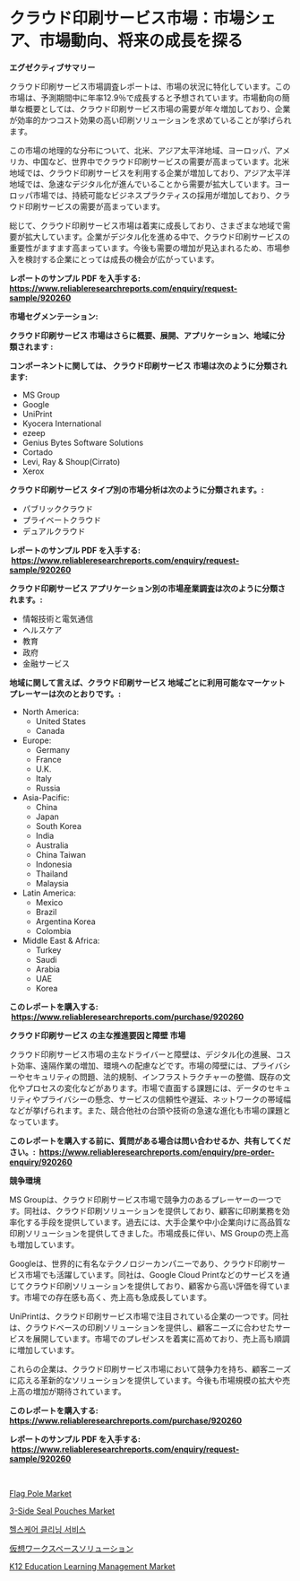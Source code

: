 <p><h1>クラウド印刷サービス市場：市場シェア、市場動向、将来の成長を探る</h1></p><p><strong>エグゼクティブサマリー</strong></p>
<p><p>クラウド印刷サービス市場調査レポートは、市場の状況に特化しています。この市場は、予測期間中に年率12.9％で成長すると予想されています。市場動向の簡単な概要としては、クラウド印刷サービス市場の需要が年々増加しており、企業が効率的かつコスト効果の高い印刷ソリューションを求めていることが挙げられます。</p><p>この市場の地理的な分布について、北米、アジア太平洋地域、ヨーロッパ、アメリカ、中国など、世界中でクラウド印刷サービスの需要が高まっています。北米地域では、クラウド印刷サービスを利用する企業が増加しており、アジア太平洋地域では、急速なデジタル化が進んでいることから需要が拡大しています。ヨーロッパ市場では、持続可能なビジネスプラクティスの採用が増加しており、クラウド印刷サービスの需要が高まっています。</p><p>総じて、クラウド印刷サービス市場は着実に成長しており、さまざまな地域で需要が拡大しています。企業がデジタル化を進める中で、クラウド印刷サービスの重要性がますます高まっています。今後も需要の増加が見込まれるため、市場参入を検討する企業にとっては成長の機会が広がっています。</p></p>
<p><strong>レポートのサンプル PDF を入手する: <a href="https://www.reliableresearchreports.com/enquiry/request-sample/920260">https://www.reliableresearchreports.com/enquiry/request-sample/920260</a></strong></p>
<p><strong>市場セグメンテーション:</strong></p>
<p><strong> クラウド印刷サービス 市場はさらに概要、展開、アプリケーション、地域に分類されます :</strong></p>
<p><strong>コンポーネントに関しては、 クラウド印刷サービス 市場は次のように分類されます: &nbsp;</strong></p>
<p><ul><li>MS Group</li><li>Google</li><li>UniPrint</li><li>Kyocera International</li><li>ezeep</li><li>Genius Bytes Software Solutions</li><li>Cortado</li><li>Levi, Ray & Shoup(Cirrato)</li><li>Xerox</li></ul></p>
<p><strong> クラウド印刷サービス タイプ別の市場分析は次のように分類されます。:</strong></p>
<p><ul><li>パブリッククラウド</li><li>プライベートクラウド</li><li>デュアルクラウド</li></ul></p>
<p><strong>レポートのサンプル PDF を入手する: &nbsp;<a href="https://www.reliableresearchreports.com/enquiry/request-sample/920260">https://www.reliableresearchreports.com/enquiry/request-sample/920260</a></strong></p>
<p><strong> クラウド印刷サービス アプリケーション別の市場産業調査は次のように分類されます。:</strong></p>
<p><ul><li>情報技術と電気通信</li><li>ヘルスケア</li><li>教育</li><li>政府</li><li>金融サービス</li></ul></p>
<p><strong>地域に関して言えば、クラウド印刷サービス 地域ごとに利用可能なマーケットプレーヤーは次のとおりです。:</strong></p>
<p><ul>
    <li>
        North America:
        <ul>
            <li>United States</li>
            <li>Canada</li>
        </ul>
    </li>
    <li>
        Europe:
        <ul>
            <li>Germany</li>
            <li>France</li>
            <li>U.K.</li>
            <li>Italy</li>
            <li>Russia</li>
        </ul>
    </li>
    <li>
        Asia-Pacific:
        <ul>
            <li>China</li>
            <li>Japan</li>
            <li>South Korea</li>
            <li>India</li>
            <li>Australia</li>
            <li>China Taiwan</li>
            <li>Indonesia</li>
            <li>Thailand</li>
            <li>Malaysia</li>
        </ul>
    </li>
    <li>
        Latin America:
        <ul>
            <li>Mexico</li>
            <li>Brazil</li>
            <li>Argentina Korea</li>
            <li>Colombia</li>
        </ul>
    </li>
    <li>
        Middle East & Africa:
        <ul>
            <li>Turkey</li>
            <li>Saudi</li>
            <li>Arabia</li>
            <li>UAE</li>
            <li>Korea</li>
        </ul>
    </li>
    </ul></p>
<p><strong>このレポートを購入する: &nbsp;<a href="https://www.reliableresearchreports.com/purchase/920260">https://www.reliableresearchreports.com/purchase/920260</a></strong></p>
<p><strong>クラウド印刷サービス の主な推進要因と障壁 市場</strong></p>
<p><p>クラウド印刷サービス市場の主なドライバーと障壁は、デジタル化の進展、コスト効率、遠隔作業の増加、環境への配慮などです。市場の障壁には、プライバシーやセキュリティの問題、法的規制、インフラストラクチャーの整備、既存の文化やプロセスの変化などがあります。市場で直面する課題には、データのセキュリティやプライバシーの懸念、サービスの信頼性や遅延、ネットワークの帯域幅などが挙げられます。また、競合他社の台頭や技術の急速な進化も市場の課題となっています。</p></p>
<p><strong>このレポートを購入する前に、質問がある場合は問い合わせるか、共有してください。:&nbsp; <a href="https://www.reliableresearchreports.com/enquiry/pre-order-enquiry/920260">https://www.reliableresearchreports.com/enquiry/pre-order-enquiry/920260</a></strong></p>
<p><strong>競争環境</strong></p>
<p><p>MS Groupは、クラウド印刷サービス市場で競争力のあるプレーヤーの一つです。同社は、クラウド印刷ソリューションを提供しており、顧客に印刷業務を効率化する手段を提供しています。過去には、大手企業や中小企業向けに高品質な印刷ソリューションを提供してきました。市場成長に伴い、MS Groupの売上高も増加しています。</p><p>Googleは、世界的に有名なテクノロジーカンパニーであり、クラウド印刷サービス市場でも活躍しています。同社は、Google Cloud Printなどのサービスを通じてクラウド印刷ソリューションを提供しており、顧客から高い評価を得ています。市場での存在感も高く、売上高も急成長しています。</p><p>UniPrintは、クラウド印刷サービス市場で注目されている企業の一つです。同社は、クラウドベースの印刷ソリューションを提供し、顧客ニーズに合わせたサービスを展開しています。市場でのプレゼンスを着実に高めており、売上高も順調に増加しています。</p><p>これらの企業は、クラウド印刷サービス市場において競争力を持ち、顧客ニーズに応える革新的なソリューションを提供しています。今後も市場規模の拡大や売上高の増加が期待されています。</p></p>
<p><strong>このレポートを購入する: &nbsp; <a href="https://www.reliableresearchreports.com/purchase/920260">https://www.reliableresearchreports.com/purchase/920260</a></strong></p>
<p><strong>レポートのサンプル PDF を入手する: &nbsp;<a href="https://www.reliableresearchreports.com/enquiry/request-sample/920260">https://www.reliableresearchreports.com/enquiry/request-sample/920260</a></strong><strong></strong></p>
<p>&nbsp;</p>
<p><p><a href="https://github.com/kosella/Market-Research-Report-List-2/blob/main/flag-pole-market.md">Flag Pole Market</a></p><p><a href="https://github.com/kufem1/Market-Research-Report-List-1/blob/main/3-side-seal-pouches-market.md">3-Side Seal Pouches Market</a></p><p><a href="https://github.com/vs2869dizt0/Market-Research-Report-List-1/blob/main/9512089183067.md">헬스케어 클리닝 서비스</a></p><p><a href="https://github.com/oqoeusbvpadwjs08/Market-Research-Report-List-1/blob/main/4838798183061.md">仮想ワークスペースソリューション</a></p><p><a href="https://issuu.com/reportprime-2/docs/k12-education-learning-management-market-size-2030">K12 Education Learning Management Market</a></p></p>